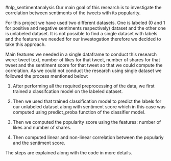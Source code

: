 #nlp_sentimentanalysis
Our main goal of this research is to investigate the correlation between sentiments of the tweets with its popularity.

For this project we have used two different datasets. One is labeled (0 and 1 for positive and negative sentiments respectively) dataset and the other one is unlabeled dataset. It is not possible to find a single dataset with labels and the features we needed for our investogation therefore we decided to take this approach. 

Main features we needed in a single dataframe to conduct this research were: tweet text, number of likes for that tweet, number of shares for that tweet and the sentiment score for that tweet so that we could compute the correlation. As we could not conduct the research using single dataset we followed the process mentioned below:

1. After performing all the required preprocessing of the data, we first trained a classifcation model on the labeled dataset.

2. Then we used that trained classification model to predict the labels for our unlabeled dataset along with sentiment score which in this case was computed using predict_proba function of the classifier model.

3. Then we computed the popularity score using the features: number of likes and number of shares.

4. Then computed linear and non-linear correlation between the populariy and the sentiment score. 

The steps are explained along with the code in more details.
